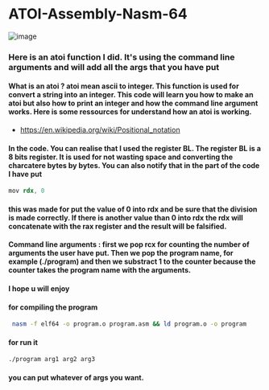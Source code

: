 # ATOI-Assembly-Nasm-64
![image](https://user-images.githubusercontent.com/87600765/141811378-69378ebe-16de-4f70-90f6-9b27d2206ce2.png)
### Here is an atoi function I did. It's using the command line arguments and will add all the args that you have put
#### What is an atoi ? atoi mean ascii to integer. This function is used for convert a string into an integer. This code will learn you how to make an atoi but also how to print an integer and how the command line argument works. Here is some ressources for understand how an atoi is working. 
- https://en.wikipedia.org/wiki/Positional_notation
#### In the code. You can realise that I used the register BL. The register BL is a 8 bits register. It is used for not wasting space and converting the charcatere bytes by bytes. You can also notify that in the part of the code I have put
```s
mov rdx, 0
``` 
#### this was made for put the value of 0 into rdx and be sure that the division is made correctly. If there is another value than 0 into rdx the rdx will concatenate with the rax register and the result will be falsified. 
#### Command line arguments : first we pop rcx for counting the number of arguments the user have put. Then we pop the program name, for example (./program) and then we substract 1 to the counter because the counter takes the program name with the arguments. 
#### I hope u will enjoy 
#### for compiling the program
```bash
 nasm -f elf64 -o program.o program.asm && ld program.o -o program
 ```
 #### for run it 
 ```bash
 ./program arg1 arg2 arg3
 ```  
 #### you can put whatever of args you want. 
 
